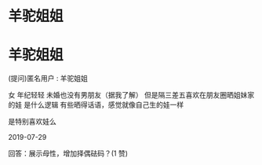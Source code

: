 # 羊驼姐姐

# 羊驼姐姐

(提问)匿名用户 : 羊驼姐姐

女 年纪轻轻 未婚也没有男朋友（据我了解） 但是隔三差五喜欢在朋友圈晒姐妹家的娃 是什么逻辑 有些晒得话语，感觉就像自己生的娃一样

是特别喜欢娃么

2019-07-29

回答：展示母性，增加择偶砝码？(1 赞)